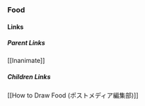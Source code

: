### Food
#### Links
##### Parent Links
[[Inanimate]]
##### Children Links
[[How to Draw Food (ポストメディア編集部)]]
